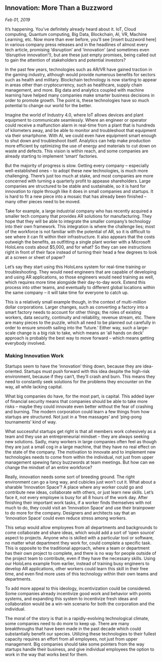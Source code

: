 ## Innovation: More Than a Buzzword <br>
*Feb 01, 2019*

It’s happening. You’ve definitely already heard about it. IoT, Cloud computing, Quantum computing, Big Data, Blockchain, AI, VR, Machine Learning, etc.  Now more than ever before, you’ll see [insert buzzword here] in various company press releases and in the headlines of almost every tech article, promising ‘disruption’ and ‘innovation’ (and sometimes even ‘disruptive innovation’!), but are these just empty promises, being called out to gain the attention of stakeholders and potential investors?

In the past few years, technologies such as AR/VR have gained traction in the gaming industry, although would provide numerous benefits for sectors such as health and military. Blockchain technology is now starting to appear in areas other than cryptocurrency, such as healthcare, supply chain management, and more. Big data and analytics coupled with machine learning have helped many companies make smarter business decisions in order to promote growth. The point is, these technologies have so much potential to change our world for the better.

Imagine the world of Industry 4.0, where IoT allows devices and plant equipment to communicate seamlessly. Where an engineer or operator could receive a malfunction alarm in real-time from a plant that is hundreds of kilometers away, and be able to monitor and troubleshoot that equipment via their smartphone. With AI, we could even have equipment smart enough to shut down and troubleshoot itself. Analytics can help make production more efficient by optimizing the use of energy and materials to cut down on waste and defects. This vision is within reach, and some companies are already starting to implement ‘smart’ factories.

But the majority of progress is slow. Getting every company – especially well-established ones – to adopt these new technologies, is much more challenging. There’s just too much at stake, and most companies are more concerned with turning a quarterly profit to appease shareholders. Large companies are structured to be stable and sustainable, so it is hard for innovation to ripple through like it does in small companies and startups. It is hard to fit a new piece into a mosaic that has already been finished – many other pieces need to be moved.

Take for example, a large industrial company who has recently acquired a smaller tech company that provides AR solutions for manufacturing. They hope that they will be able to integrate the smaller company’s technology into their own framework. This integration is where the challenge lies; most of the workforce is not familiar with the potential of AR, so it is difficult to see where it can fit within their infrastructure. It also appears that the costs outweigh the benefits, as outfitting a single plant worker with a Microsoft HoloLens costs about $5,000, and for what? So they can see instructions right in front of their face instead of turning their head a few degrees to look at a screen or sheet of paper?

Let’s say they start using this HoloLens system for real-time training or troubleshooting. They would need engineers that are capable of developing and using AR applications, so those engineers would need training as well, which requires more time alongside their day-to-day work. Extend this process into other teams, and eventually to different global locations within the same company – it will take time for everyone to catch up.

This is a relatively small example though, in the context of multi-million dollar corporations. Larger changes, such as converting a factory into a smart factory needs to account for other things; the roles of existing workers, data security, continuity and reliability, revenue stream, etc. There are many pieces to the puzzle, which all need to be planned out carefully in order to ensure smooth sailing into the ‘future.’ Either way, such a large-scale change is a big risk to take, which means an ‘all hands on deck’ approach is probably the best way to move forward – which means getting everybody involved.


### Making Innovation Work

Startups seem to have the ‘innovation’ thing down, because they are idea-oriented. Startups must push forward with this idea despite the high-risk environment, because if they can’t, they’ll crash and burn. This means they need to constantly seek solutions for the problems they encounter on the way, all while lacking capital.

What big companies do have, for the most part, is capital. This added layer of financial security means that companies should be able to take more risks – maybe they could innovate even better without the fear of crashing and burning. The modern corporation could learn a few things from how startups are structured. Not just in a ‘free massages’ and ‘ping-pong tournaments’ kind of way.

What successful startups get right is that all members work cohesively as a team and they use an entrepreneurial mindset – they are always seeking new solutions. Sadly, many workers in large companies often feel as though they are just a small cog in a large machine, that they have no real effect on the state of the company. The motivation to innovate and to implement new technologies needs to come from within the individual, not just from upper management spewing fancy buzzwords at team meetings. But how can we change the mindset of an entire workforce?

Really, innovation needs some sort of breeding ground. The right environment can go a long way, and cubicles just won’t cut it.  What about a sharable ‘Innovation Space’? A place where any worker could go and contribute new ideas, collaborate with others, or just learn new skills. Let’s face it, not every employee is busy for all 8 hours of the work day. After finishing their important work tasks, if a worker finds themselves with not much to do, they could visit an ‘Innovation Space’ and use their brainpower to do more for the company. Designers and architects say that an ‘Innovation Space’ could even reduce stress among workers.

This setup would allow employees from all departments and backgrounds to come collaborate and share ideas, which would add a sort of ‘open source’ aspect to projects. Anyone who is skilled with a particular tool or software, no matter what department they work for, could complete a specific task. This is opposite to the traditional approach, where a team or department has their own project to complete, and there is no way for people outside of the project team to contribute, even if they have the necessary skills. Using our HoloLens example from earlier, instead of training busy engineers to develop AR applications, other workers could learn this skill in their free time, and even find more uses of this technology within their own teams and departments.  

To add more appeal to this ideology, incentivization could be considered. Some companies already incentivize good work and behavior with points systems, and expanding this system to incentivize fresh ideas and collaboration would be a win-win scenario for both the corporation and the individual.

The moral of the story is that in a rapidly-evolving technological climate, some companies need to do more to keep up. There are many breakthroughs that have been made in the past decade which could substantially benefit our species. Utilizing these technologies to their fullest capacity requires an effort from all employees, not just from upper management. Big companies should take some pointers from the way startups handle their business, and give individual employees the option to work in the way that works best for them.

